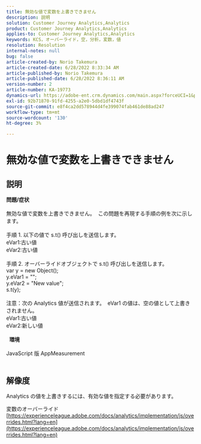 ```yaml
---
title: 無効な値で変数を上書きできません
description: 説明
solution: Customer Journey Analytics,Analytics
product: Customer Journey Analytics,Analytics
applies-to: Customer Journey Analytics,Analytics
keywords: KCS，オーバーライド，空，分析，変数，値
resolution: Resolution
internal-notes: null
bug: false
article-created-by: Norio Takemura
article-created-date: 6/28/2022 8:33:34 AM
article-published-by: Norio Takemura
article-published-date: 6/28/2022 8:36:11 AM
version-number: 2
article-number: KA-19773
dynamics-url: https://adobe-ent.crm.dynamics.com/main.aspx?forceUCI=1&pagetype=entityrecord&etn=knowledgearticle&id=620200fd-bcf6-ec11-bb3d-000d3a5b0bd2
exl-id: 92b71870-91fd-4255-a2e0-5dbd1df4743f
source-git-commit: e8f4ca2dd578944d4fe399074fab461de88ad247
workflow-type: tm+mt
source-wordcount: '130'
ht-degree: 3%

---
```


# 無効な値で変数を上書きできません

## 説明

<b>問題/症状</b><br><br>無効な値で変数を上書きできません。  この問題を再現する手順の例を次に示します。
<br> 
<br>手順 1. 以下の値で s.t() 呼び出しを送信します。
<br>eVar1:古い値
<br>eVar2:古い値
<br> 
<br>手順 2. オーバーライドオブジェクトで s.t() 呼び出しを送信します。
<br>var y = new Object();
<br>y.eVar1 = &quot;&quot;;
<br>y.eVar2 = &quot;New value&quot;;
<br>s.t(y);
<br> 
<br>注意：次の Analytics 値が送信されます。  eVar1 の値は、空の値として上書きされません。
<br>eVar1:古い値
<br>eVar2:新しい値
<br> 
<br> 
<b>環境</b><br><br>JavaScript 版 AppMeasurement
<br> 

## 解像度


Analytics の値を上書きするには、有効な値を指定する必要があります。

変数のオーバーライド
[https://experienceleague.adobe.com/docs/analytics/implementation/js/overrides.html?lang=en](https://experienceleague.adobe.com/docs/analytics/implementation/js/overrides.html?lang=en)
